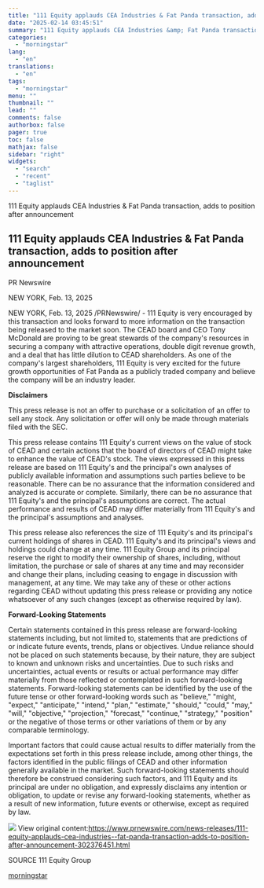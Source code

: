 ```yaml
---
title: "111 Equity applauds CEA Industries & Fat Panda transaction, adds to position after announcement"
date: "2025-02-14 03:45:51"
summary: "111 Equity applauds CEA Industries &amp; Fat Panda transaction, adds to position after announcement 111 Equity applauds CEA Industries &amp; Fat Panda transaction, adds to position after announcement PR Newswire NEW YORK, Feb. 13, 2025 NEW YORK, Feb. 13, 2025 /PRNewswire/ - 111 Equity is very encouraged by this transaction..."
categories:
  - "morningstar"
lang:
  - "en"
translations:
  - "en"
tags:
  - "morningstar"
menu: ""
thumbnail: ""
lead: ""
comments: false
authorbox: false
pager: true
toc: false
mathjax: false
sidebar: "right"
widgets:
  - "search"
  - "recent"
  - "taglist"
---
```


111 Equity applauds CEA Industries & Fat Panda transaction, adds to position after announcement

111 Equity applauds CEA Industries & Fat Panda transaction, adds to position after announcement
-----------------------------------------------------------------------------------------------

PR Newswire

NEW YORK, Feb. 13, 2025


NEW YORK, Feb. 13, 2025 /PRNewswire/ - 111 Equity is very encouraged by this transaction and looks forward to more information on the transaction being released to the market soon. The CEAD board and CEO Tony McDonald are proving to be great stewards of the company's resources in securing a company with attractive operations, double digit revenue growth, and a deal that has little dilution to CEAD shareholders. As one of the company's largest shareholders, 111 Equity is very excited for the future growth opportunities of Fat Panda as a publicly traded company and believe the company will be an industry leader.

**Disclaimers**

This press release is not an offer to purchase or a solicitation of an offer to sell any stock. Any solicitation or offer will only be made through materials filed with the SEC.

This press release contains 111 Equity's current views on the value of stock of CEAD and certain actions that the board of directors of CEAD might take to enhance the value of CEAD's stock. The views expressed in this press release are based on 111 Equity's and the principal's own analyses of publicly available information and assumptions such parties believe to be reasonable. There can be no assurance that the information considered and analyzed is accurate or complete. Similarly, there can be no assurance that 111 Equity's and the principal's assumptions are correct. The actual performance and results of CEAD may differ materially from 111 Equity's and the principal's assumptions and analyses.

This press release also references the size of 111 Equity's and its principal's current holdings of shares in CEAD. 111 Equity's and its principal's views and holdings could change at any time. 111 Equity Group and its principal reserve the right to modify their ownership of shares, including, without limitation, the purchase or sale of shares at any time and may reconsider and change their plans, including ceasing to engage in discussion with management, at any time. We may take any of these or other actions regarding CEAD without updating this press release or providing any notice whatsoever of any such changes (except as otherwise required by law).

**Forward-Looking Statements**

Certain statements contained in this press release are forward-looking statements including, but not limited to, statements that are predictions of or indicate future events, trends, plans or objectives. Undue reliance should not be placed on such statements because, by their nature, they are subject to known and unknown risks and uncertainties. Due to such risks and uncertainties, actual events or results or actual performance may differ materially from those reflected or contemplated in such forward-looking statements. Forward-looking statements can be identified by the use of the future tense or other forward-looking words such as "believe," "might, "expect," "anticipate," "intend," "plan," "estimate," "should," "could," "may," "will," "objective," "projection," "forecast," "continue," "strategy," "position" or the negative of those terms or other variations of them or by any comparable terminology.

Important factors that could cause actual results to differ materially from the expectations set forth in this press release include, among other things, the factors identified in the public filings of CEAD and other information generally available in the market. Such forward-looking statements should therefore be construed considering such factors, and 111 Equity and its principal are under no obligation, and expressly disclaims any intention or obligation, to update or revise any forward-looking statements, whether as a result of new information, future events or otherwise, except as required by law.

 ![](https://c212.net/c/img/favicon.png?sn=TO19186&sd=2025-02-13) View original content:<https://www.prnewswire.com/news-releases/111-equity-applauds-cea-industries--fat-panda-transaction-adds-to-position-after-announcement-302376451.html>

SOURCE 111 Equity Group

[morningstar](https://www.morningstar.com/news/pr-newswire/20250213to19186/111-equity-applauds-cea-industries-fat-panda-transaction-adds-to-position-after-announcement)
